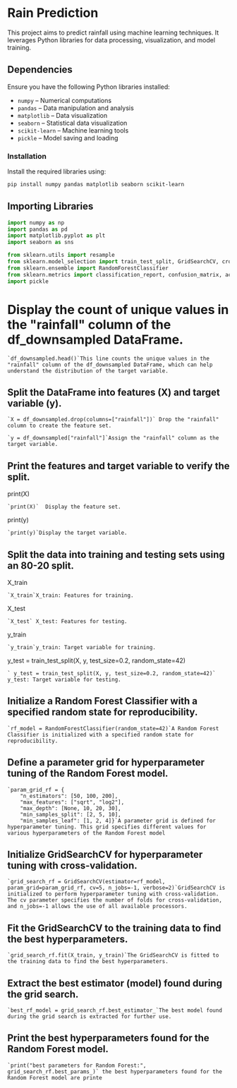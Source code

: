 # Rain Prediction

This project aims to predict rainfall using machine learning techniques. It leverages Python libraries for data processing, visualization, and model training.

## Dependencies
Ensure you have the following Python libraries installed:

- `numpy` – Numerical computations
- `pandas` – Data manipulation and analysis
- `matplotlib` – Data visualization
- `seaborn` – Statistical data visualization
- `scikit-learn` – Machine learning tools
- `pickle` – Model saving and loading

### Installation
Install the required libraries using:
```bash
pip install numpy pandas matplotlib seaborn scikit-learn
```
## Importing Libraries
```python
import numpy as np  
import pandas as pd  
import matplotlib.pyplot as plt  
import seaborn as sns  

from sklearn.utils import resample  
from sklearn.model_selection import train_test_split, GridSearchCV, cross_val_score  
from sklearn.ensemble import RandomForestClassifier  
from sklearn.metrics import classification_report, confusion_matrix, accuracy_score  
import pickle  
```


# Display the count of unique values in the "rainfall" column of the df_downsampled DataFrame.


```
`df_downsampled.head()`This line counts the unique values in the "rainfall" column of the df_downsampled DataFrame, which can help understand the distribution of the target variable.
```
## Split the DataFrame into features (X) and target variable (y).


 
```
`X = df_downsampled.drop(columns=["rainfall"])` Drop the "rainfall" column to create the feature set. 
```
 

```
`y = df_downsampled["rainfall"]`Assign the "rainfall" column as the target variable.
 ``` 

## Print the features and target variable to verify the split.


print(X)
``` 
`print(X)`  Display the feature set.
```
  
print(y)
```
`print(y)`Display the target variable.
```

## Split the data into training and testing sets using an 80-20 split.

X_train
```
`X_train`X_train: Features for training.
```
 
X_test
```
`X_test` X_test: Features for testing.
```

 y_train
 ```
 `y_train`y_train: Target variable for training.
 ```
 y_test = train_test_split(X, y, test_size=0.2, random_state=42)
 ```
` y_test = train_test_split(X, y, test_size=0.2, random_state=42)` y_test: Target variable for testing.
```
  
 
## Initialize a Random Forest Classifier with a specified random state for reproducibility.


```
`rf_model = RandomForestClassifier(random_state=42)`A Random Forest Classifier is initialized with a specified random state for reproducibility.
```    

## Define a parameter grid for hyperparameter tuning of the Random Forest model.



```
`param_grid_rf = {
    "n_estimators": [50, 100, 200],
    "max_features": ["sqrt", "log2"],
    "max_depth": [None, 10, 20, 30],
    "min_samples_split": [2, 5, 10],
    "min_samples_leaf": [1, 2, 4]}`A parameter grid is defined for hyperparameter tuning. This grid specifies different values for various hyperparameters of the Random Forest model

```
## Initialize GridSearchCV for hyperparameter tuning with cross-validation.


```
`grid_search_rf = GridSearchCV(estimator=rf_model, param_grid=param_grid_rf, cv=5, n_jobs=-1, verbose=2)`GridSearchCV is initialized to perform hyperparameter tuning with cross-validation. The cv parameter specifies the number of folds for cross-validation, and n_jobs=-1 allows the use of all available processors.
```

## Fit the GridSearchCV to the training data to find the best hyperparameters.

```
`grid_search_rf.fit(X_train, y_train)`The GridSearchCV is fitted to the training data to find the best hyperparameters.
```

## Extract the best estimator (model) found during the grid search.


```
`best_rf_model = grid_search_rf.best_estimator_`The best model found during the grid search is extracted for further use.
```    

## Print the best hyperparameters found for the Random Forest model.


```
`print("best parameters for Random Forest:", grid_search_rf.best_params_)` the best hyperparameters found for the Random Forest model are printe
 ```   